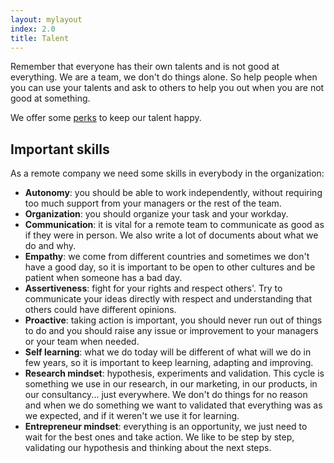 ```yaml
---
layout: mylayout
index: 2.0
title: Talent
---
```


Remember that everyone has their own talents and is not good at everything. We are a team, we don't do things alone. So help people when you can use your talents and ask to others to help you out when you are not good at something.

We offer some [perks](/1-3-perks) to keep our talent happy.

## Important skills

As a remote company we need some skills in everybody in the organization:

* __Autonomy__: you should be able to work independently, without requiring too much support from your managers or the rest of the team.
* __Organization__: you should organize your task and your workday. 
* __Communication__: it is vital for a remote team to communicate as good as if they were in person. We also write a lot of documents about what we do and why. 
* __Empathy__: we come from different countries and sometimes we don't have a good day, so it is important to be open to other cultures and be patient when someone has a bad day.
* __Assertiveness__: fight for your rights and respect others'. Try to communicate your ideas directly with respect and understanding that others could have different opinions.
* __Proactive__: taking action is important, you should never run out of things to do and you should raise any issue or improvement to your managers or your team when needed.
* __Self learning__: what we do today will be different of what will we do in few years, so it is important to keep learning, adapting and improving.
* __Research mindset__: hypothesis, experiments and validation. This cycle is something we use in our research, in our marketing, in our products, in our consultancy... just everywhere. We don't do things for no reason and when we do something we want to validated that everything was as we expected, and if it weren't we use it for learning.
* __Entrepreneur mindset__: everything is an opportunity, we just need to wait for the best ones and take action. We like to be step by step, validating our hypothesis and thinking about the next steps.
